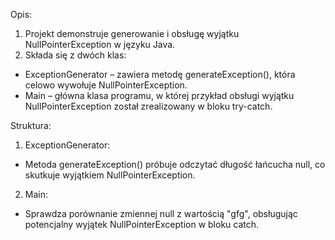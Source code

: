 Opis:
1. Projekt demonstruje generowanie i obsługę wyjątku NullPointerException w języku Java.
2. Składa się z dwóch klas:
- ExceptionGenerator – zawiera metodę generateException(), która celowo wywołuje NullPointerException.
- Main – główna klasa programu, w której przykład obsługi wyjątku NullPointerException został zrealizowany w bloku try-catch.

Struktura:
1. ExceptionGenerator:
  - Metoda generateException() próbuje odczytać długość łańcucha null, co skutkuje wyjątkiem NullPointerException.
2. Main:
  - Sprawdza porównanie zmiennej null z wartością "gfg", obsługując potencjalny wyjątek NullPointerException w bloku catch.
